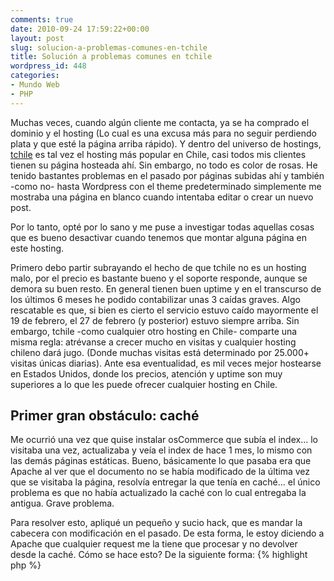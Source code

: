 ```yaml
---
comments: true
date: 2010-09-24 17:59:22+00:00
layout: post
slug: solucion-a-problemas-comunes-en-tchile
title: Solución a problemas comunes en tchile
wordpress_id: 448
categories:
- Mundo Web
- PHP
---
```


Muchas veces, cuando algún cliente me contacta, ya se ha comprado  el dominio y el hosting (Lo cual es una excusa más para no seguir  perdiendo plata y que esté la página arriba rápido). Y dentro del universo de hostings, [tchile](http://www.tchile.com/) es tal vez el hosting más popular en Chile, casi todos mis clientes tienen su página hosteada ahí.
Sin embargo, no todo es color de rosas. He tenido bastantes problemas en  el pasado por páginas subidas ahí y también -como no- hasta Wordpress  con el theme predeterminado simplemente me mostraba una página en blanco  cuando intentaba editar o crear un nuevo post.

Por lo tanto, opté por lo sano y me puse a investigar todas aquellas  cosas que es bueno desactivar cuando tenemos que montar alguna página en  este hosting.
<!-- more -->
Primero debo partir subrayando el hecho de que tchile no es un hosting malo, por el precio es bastante bueno y el soporte responde, aunque se demora su buen resto. En general tienen buen uptime y en el transcurso de los últimos 6 meses he podido contabilizar unas 3 caídas graves. Algo rescatable es que, si bien es cierto el servicio estuvo caído mayormente el 19 de febrero, el 27 de febrero (y posterior) estuvo siempre arriba.
Sin embargo, tchile -como cualquier otro hosting en Chile- comparte una misma regla: atrévanse a crecer mucho en visitas y cualquier hosting chileno dará jugo. (Donde muchas visitas está determinado por 25.000+ visitas únicas diarias). Ante esa eventualidad, es mil veces mejor hostearse en Estados Unidos, donde los precios, atención y uptime son muy superiores a lo que les puede ofrecer cualquier hosting en Chile.



## Primer gran obstáculo: caché


Me ocurrió una vez que quise instalar osCommerce que subía el  index... lo visitaba una vez, actualizaba y veía el index de hace 1 mes,  lo mismo con las demás páginas estáticas. Bueno, básicamente lo que  pasaba era que Apache al ver que el documento no se había modificado de  la última vez que se visitaba la página, resolvía entregar la que tenía  en caché... el único problema es que no había actualizado la caché con  lo cual entregaba la antigua. Grave problema.

Para resolver esto, apliqué un pequeño y sucio hack, que es mandar la  cabecera con modificación en el pasado. De esta forma, le estoy  diciendo a Apache que cualquier request me la tiene que procesar y no  devolver desde la caché. Cómo se hace esto? De la siguiente forma:
{% highlight php %}
<?php
header('Expires: Tue, 03 Jul 2001 06:00:00 GMT');
header('Last-Modified: '.gmdate('D, d M Y H:i:s').' GMT');
header('Cache-Control: no-store, no-cache, must-revalidate');
header('Cache-Control: post-check=0, pre-check=0');
header('Pragma: no-cache');
{% endhighlight %}

Queda bastante claro no?


## Segundo obstáculo: filtro anti-spam


Esta me costó bastante ya que fue difícil de detectar y sobretodo de  reproducir. Sucede que tchile carga predeterminadamente un archivo .php  que no sé qué hace pero tengo entendido que filtra un poco el spam. Este  archivo se carga mediante la directiva `auto_prepend_file` de PHP y afortunadamente se puede sobre-escribir mediante .htaccess (Por  lo menos en los servidores que me han tocado se puede).
Para sobre-escribir este filtro de spam, basta colocar en su `.htaccess`:
{% highlight bash %}
php_value auto_prepend_file none
{% endhighlight %}

Con esas dos cosas (por mientras) estarán más que bien en tchile. Si tienen otros tips, no olviden compartirlas en los comentarios!
